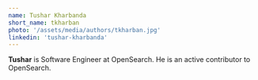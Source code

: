 ```yaml
---
name: Tushar Kharbanda
short_name: tkharban
photo: '/assets/media/authors/tkharban.jpg'
linkedin: 'tushar-kharbanda'
---
```


**Tushar** is Software Engineer at OpenSearch. He is an active contributor to OpenSearch.
